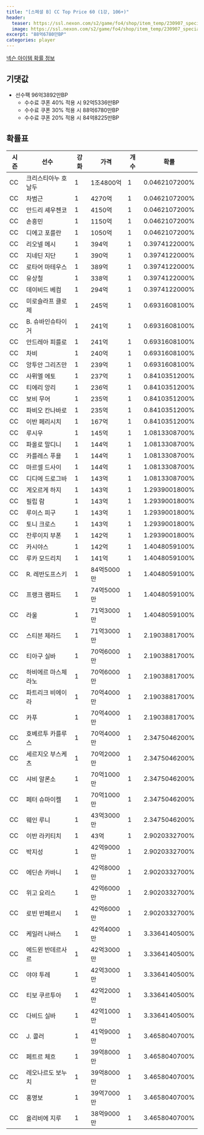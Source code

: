 ```yaml
---
title: "[스페셜 B] CC Top Price 60 (1강, 106+)"
header:
  teaser: https://ssl.nexon.com/s2/game/fo4/shop/item_temp/230907_special_b9244v59dhjj15/200233086_s.png
  image: https://ssl.nexon.com/s2/game/fo4/shop/item_temp/230907_special_b9244v59dhjj15/200233086_s.png
excerpt: "88억6780만BP"
categories: player
---
```

[넥슨 아이템 확률 정보](http://iteminfo.nexon.com/probability/fo4?sn=7429)

## 기댓값
- 선수팩 96억3892만BP
  - 수수료 쿠폰 40% 적용 시 92억5336만BP
  - 수수료 쿠폰 30% 적용 시 88억6780만BP
  - 수수료 쿠폰 20% 적용 시 84억8225만BP


## 확률표

|시즌|선수|강화|가격|개수|확률|
|---|---|---|---|---|---|
|CC|크리스티아누 호날두|1|1조4800억|1|0.0462107200%|
|CC|차범근|1|4270억|1|0.0462107200%|
|CC|안드리 셰우첸코|1|4150억|1|0.0462107200%|
|CC|손흥민|1|1150억|1|0.0462107200%|
|CC|디에고 포를란|1|1050억|1|0.0462107200%|
|CC|리오넬 메시|1|394억|1|0.3974122000%|
|CC|지네딘 지단|1|390억|1|0.3974122000%|
|CC|로타어 마테우스|1|389억|1|0.3974122000%|
|CC|유상철|1|338억|1|0.3974122000%|
|CC|데이비드 베컴|1|294억|1|0.3974122000%|
|CC|미로슬라프 클로제|1|245억|1|0.6931608100%|
|CC|B. 슈바인슈타이거|1|241억|1|0.6931608100%|
|CC|안드레아 피를로|1|241억|1|0.6931608100%|
|CC|차비|1|240억|1|0.6931608100%|
|CC|앙투안 그리즈만|1|239억|1|0.6931608100%|
|CC|사뮈엘 에토|1|237억|1|0.8410351200%|
|CC|티에리 앙리|1|236억|1|0.8410351200%|
|CC|보비 무어|1|235억|1|0.8410351200%|
|CC|파비오 칸나바로|1|235억|1|0.8410351200%|
|CC|이반 페리시치|1|167억|1|0.8410351200%|
|CC|루시우|1|145억|1|1.0813308700%|
|CC|파올로 말디니|1|144억|1|1.0813308700%|
|CC|카를레스 푸욜|1|144억|1|1.0813308700%|
|CC|마르셀 드사이|1|144억|1|1.0813308700%|
|CC|디디에 드로그바|1|143억|1|1.0813308700%|
|CC|게오르게 하지|1|143억|1|1.2939001800%|
|CC|필립 람|1|143억|1|1.2939001800%|
|CC|루이스 피구|1|143억|1|1.2939001800%|
|CC|토니 크로스|1|143억|1|1.2939001800%|
|CC|잔루이지 부폰|1|142억|1|1.2939001800%|
|CC|카시야스|1|142억|1|1.4048059100%|
|CC|루카 모드리치|1|141억|1|1.4048059100%|
|CC|R. 레반도프스키|1|84억5000만|1|1.4048059100%|
|CC|프랭크 램파드|1|74억5000만|1|1.4048059100%|
|CC|라울|1|71억3000만|1|1.4048059100%|
|CC|스티븐 제라드|1|71억3000만|1|2.1903881700%|
|CC|티아구 실바|1|70억6000만|1|2.1903881700%|
|CC|하비에르 마스체라노|1|70억6000만|1|2.1903881700%|
|CC|파트리크 비에이라|1|70억4000만|1|2.1903881700%|
|CC|카푸|1|70억4000만|1|2.1903881700%|
|CC|호베르투 카를루스|1|70억4000만|1|2.3475046200%|
|CC|세르지오 부스케츠|1|70억2000만|1|2.3475046200%|
|CC|샤비 알론소|1|70억1000만|1|2.3475046200%|
|CC|페터 슈마이켈|1|70억1000만|1|2.3475046200%|
|CC|웨인 루니|1|43억3000만|1|2.3475046200%|
|CC|이반 라키티치|1|43억|1|2.9020332700%|
|CC|박지성|1|42억9000만|1|2.9020332700%|
|CC|에딘손 카바니|1|42억8000만|1|2.9020332700%|
|CC|위고 요리스|1|42억6000만|1|2.9020332700%|
|CC|로빈 반페르시|1|42억6000만|1|2.9020332700%|
|CC|케일러 나바스|1|42억4000만|1|3.3364140500%|
|CC|에드윈 반데르사르|1|42억3000만|1|3.3364140500%|
|CC|야야 투레|1|42억3000만|1|3.3364140500%|
|CC|티보 쿠르투아|1|42억2000만|1|3.3364140500%|
|CC|다비드 실바|1|42억1000만|1|3.3364140500%|
|CC|J. 콜러|1|41억9000만|1|3.4658040700%|
|CC|페트르 체흐|1|39억8000만|1|3.4658040700%|
|CC|레오나르도 보누치|1|39억8000만|1|3.4658040700%|
|CC|홍명보|1|39억7000만|1|3.4658040700%|
|CC|올리비에 지루|1|38억9000만|1|3.4658040700%|

